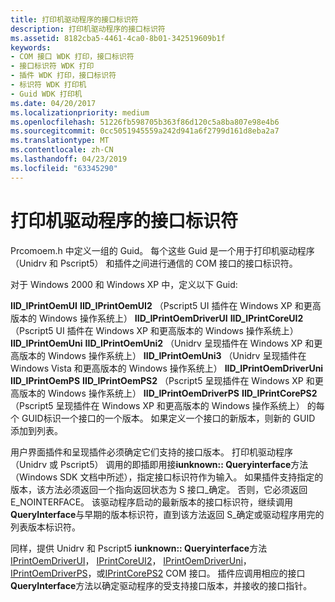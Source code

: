 ```yaml
---
title: 打印机驱动程序的接口标识符
description: 打印机驱动程序的接口标识符
ms.assetid: 8182cba5-4461-4ca0-8b01-342519609b1f
keywords:
- COM 接口 WDK 打印，接口标识符
- 接口标识符 WDK 打印
- 插件 WDK 打印，接口标识符
- 标识符 WDK 打印机
- Guid WDK 打印机
ms.date: 04/20/2017
ms.localizationpriority: medium
ms.openlocfilehash: 51226fb598705b363f86d120c5a8ba807e98e4b6
ms.sourcegitcommit: 0cc5051945559a242d941a6f2799d161d8eba2a7
ms.translationtype: MT
ms.contentlocale: zh-CN
ms.lasthandoff: 04/23/2019
ms.locfileid: "63345290"
---
```

# <a name="interface-identifiers-for-printer-drivers"></a>打印机驱动程序的接口标识符





Prcomoem.h 中定义一组的 Guid。 每个这些 Guid 是一个用于打印机驱动程序 （Unidrv 和 Pscript5） 和插件之间进行通信的 COM 接口的接口标识符。

对于 Windows 2000 和 Windows XP 中，定义以下 Guid:

**IID\_IPrintOemUI**
**IID\_IPrintOemUI2** （Pscript5 UI 插件在 Windows XP 和更高版本的 Windows 操作系统上） **IID\_IPrintOemDriverUI**
**IID\_IPrintCoreUI2** （Pscript5 UI 插件在 Windows XP 和更高版本的 Windows 操作系统上） **IID\_IPrintOemUni**
**IID\_IPrintOemUni2** （Unidrv 呈现插件在 Windows XP 和更高版本的 Windows 操作系统上） **IID\_IPrintOemUni3** （Unidrv 呈现插件在 Windows Vista 和更高版本的 Windows 操作系统上） **IID\_IPrintOemDriverUni**
**IID\_IPrintOemPS**
**IID\_IPrintOemPS2** （Pscript5 呈现插件在 Windows XP 和更高版本的 Windows 操作系统上） **IID\_IPrintOemDriverPS**
**IID\_IPrintCorePS2** （Pscript5 呈现插件在 Windows XP 和更高版本的 Windows 操作系统上） 的每个 GUID标识一个接口的一个版本。 如果定义一个接口的新版本，则新的 GUID 添加到列表。

用户界面插件和呈现插件必须确定它们支持的接口版本。 打印机驱动程序 （Unidrv 或 Pscript5） 调用的即插即用接**iunknown:: Queryinterface**方法 （Windows SDK 文档中所述），指定接口标识符作为输入。 如果插件支持指定的版本，该方法必须返回一个指向返回状态为 S 接口\_确定。 否则，它必须返回 E\_NOINTERFACE。 该驱动程序启动的最新版本的接口标识符，继续调用**QueryInterface**与早期的版本标识符，直到该方法返回 S\_确定或驱动程序用完的列表版本标识符。

同样，提供 Unidrv 和 Pscript5 **iunknown:: Queryinterface**方法[IPrintOemDriverUI](iprintoemdriverui-com-interface.md)， [IPrintCoreUI2](iprintcoreui2-com-interface.md)， [IPrintOemDriverUni](iprintoemdriveruni-com-interface.md)， [IPrintOemDriverPS](iprintoemdriverps-com-interface.md)，或[IPrintCorePS2](iprintcoreps2-com-interface.md) COM 接口。 插件应调用相应的接口**QueryInterface**方法以确定驱动程序的受支持接口版本，并接收的接口指针。

 

 




